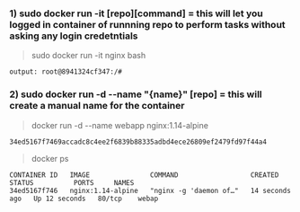 ### 1) sudo docker run -it [repo][command]  = this will let you logged in container of runnning repo to perform tasks without asking any login credetntials

> sudo docker run -it nginx bash

 ``` output: root@8941324cf347:/# ```

### 2) sudo docker run -d --name "{name}" [repo] = this will create a manual name for the container

> docker run -d --name webapp nginx:1.14-alpine

``` 34ed5167f7469accadc8c4ee2f6839b88335adbd4ece26809ef2479fd97f44a4 ```
 
> docker ps  
```
CONTAINER ID   IMAGE               COMMAND                  CREATED          STATUS          PORTS     NAMES
34ed5167f746   nginx:1.14-alpine   "nginx -g 'daemon of…"   14 seconds ago   Up 12 seconds   80/tcp    webap
```
